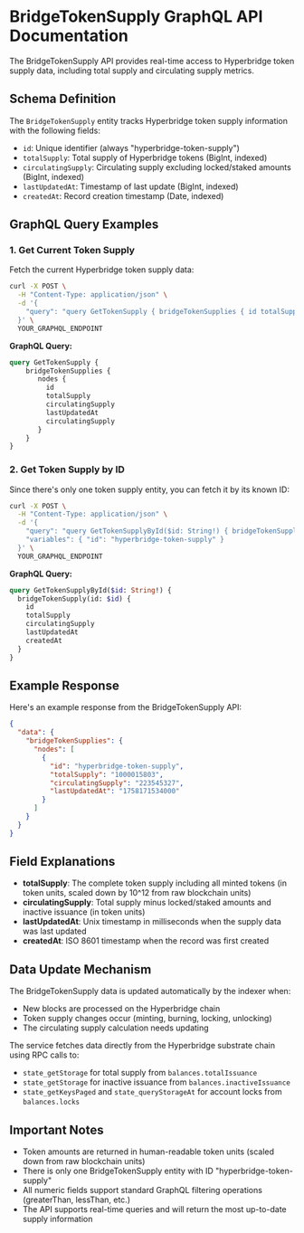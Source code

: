 # BridgeTokenSupply GraphQL API Documentation

The BridgeTokenSupply API provides real-time access to Hyperbridge token supply data, including total supply and circulating supply metrics.

## Schema Definition

The `BridgeTokenSupply` entity tracks Hyperbridge token supply information with the following fields:

- `id`: Unique identifier (always "hyperbridge-token-supply")
- `totalSupply`: Total supply of Hyperbridge tokens (BigInt, indexed)
- `circulatingSupply`: Circulating supply excluding locked/staked amounts (BigInt, indexed)
- `lastUpdatedAt`: Timestamp of last update (BigInt, indexed)
- `createdAt`: Record creation timestamp (Date, indexed)

## GraphQL Query Examples

### 1. Get Current Token Supply

Fetch the current Hyperbridge token supply data:

```bash
curl -X POST \
  -H "Content-Type: application/json" \
  -d '{
    "query": "query GetTokenSupply { bridgeTokenSupplies { id totalSupply circulatingSupply lastUpdatedAt createdAt } }"
  }' \
  YOUR_GRAPHQL_ENDPOINT
```

**GraphQL Query:**
```graphql
query GetTokenSupply {
    bridgeTokenSupplies {
       nodes {
         id
         totalSupply
         circulatingSupply
         lastUpdatedAt
         circulatingSupply
       }
    }
}
```

### 2. Get Token Supply by ID

Since there's only one token supply entity, you can fetch it by its known ID:

```bash
curl -X POST \
  -H "Content-Type: application/json" \
  -d '{
    "query": "query GetTokenSupplyById($id: String!) { bridgeTokenSupply(id: $id) { id totalSupply circulatingSupply lastUpdatedAt createdAt } }",
    "variables": { "id": "hyperbridge-token-supply" }
  }' \
  YOUR_GRAPHQL_ENDPOINT
```

**GraphQL Query:**
```graphql
query GetTokenSupplyById($id: String!) {
  bridgeTokenSupply(id: $id) {
    id
    totalSupply
    circulatingSupply
    lastUpdatedAt
    createdAt
  }
}
```

## Example Response

Here's an example response from the BridgeTokenSupply API:

```json
{
  "data": {
    "bridgeTokenSupplies": {
      "nodes": [
        {
          "id": "hyperbridge-token-supply",
          "totalSupply": "1000015803",
          "circulatingSupply": "223545327",
          "lastUpdatedAt": "1758171534000"
        }
      ]
    }
  }
}
```

## Field Explanations

- **totalSupply**: The complete token supply including all minted tokens (in token units, scaled down by 10^12 from raw blockchain units)
- **circulatingSupply**: Total supply minus locked/staked amounts and inactive issuance (in token units)
- **lastUpdatedAt**: Unix timestamp in milliseconds when the supply data was last updated
- **createdAt**: ISO 8601 timestamp when the record was first created

## Data Update Mechanism

The BridgeTokenSupply data is updated automatically by the indexer when:
- New blocks are processed on the Hyperbridge chain
- Token supply changes occur (minting, burning, locking, unlocking)
- The circulating supply calculation needs updating

The service fetches data directly from the Hyperbridge substrate chain using RPC calls to:
- `state_getStorage` for total supply from `balances.totalIssuance`
- `state_getStorage` for inactive issuance from `balances.inactiveIssuance`
- `state_getKeysPaged` and `state_queryStorageAt` for account locks from `balances.locks`

## Important Notes

- Token amounts are returned in human-readable token units (scaled down from raw blockchain units)
- There is only one BridgeTokenSupply entity with ID "hyperbridge-token-supply"
- All numeric fields support standard GraphQL filtering operations (greaterThan, lessThan, etc.)
- The API supports real-time queries and will return the most up-to-date supply information
